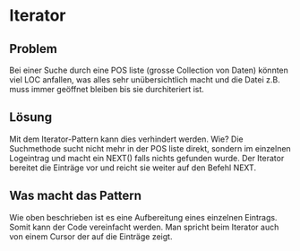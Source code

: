 # Iterator

## Problem

Bei einer Suche durch eine POS liste (grosse Collection von Daten) könnten viel LOC anfallen, was alles sehr unübersichtlich macht und die Datei z.B. muss immer geöffnet bleiben bis sie durchiteriert ist.

## Lösung

Mit dem Iterator-Pattern kann dies verhindert werden. Wie? Die Suchmethode sucht nicht mehr in der POS liste direkt, sondern im einzelnen Logeintrag und macht ein NEXT() falls nichts gefunden wurde. Der Iterator bereitet die Einträge vor und reicht sie weiter auf den Befehl NEXT.

## Was macht das Pattern

Wie oben beschrieben ist es eine Aufbereitung eines einzelnen Eintrags. Somit kann der Code vereinfacht werden. Man spricht beim Iterator auch von einem Cursor der auf die Einträge zeigt.


